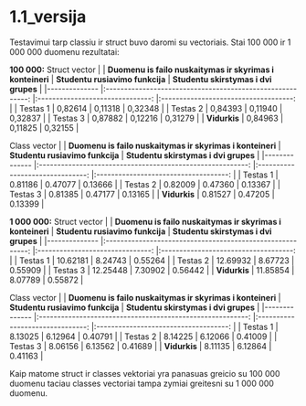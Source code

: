# 1.1_versija

Testavimui tarp classiu ir struct buvo daromi su vectoriais. Stai 100 000 ir 1 000 000 duomenu rezultatai:

**100 000:**
Struct vector
|              	| **Duomenu is failo nuskaitymas ir skyrimas i konteineri** 	| **Studentu rusiavimo funkcija** 	| **Studentu skirstymas i dvi grupes** 	|
|--------------	|:---------------------------------------------------------:	|:-------------------------------:	|:------------------------------------:	|
| Testas 1     	|                                                   0,82614 	|                         0,11318 	|                              0,32348 	|
| Testas 2     	|                                                   0,84393 	|                         0,11940 	|                              0,32837 	|
| Testas 3     	|                                                   0,87882 	|                         0,12216 	|                              0,31279 	|
| **Vidurkis** 	|                                                   0,84963 	|                         0,11825 	|                              0,32155 	|

Class vector
|              	| **Duomenu is failo nuskaitymas ir skyrimas i konteineri** 	| **Studentu rusiavimo funkcija** 	| **Studentu skirstymas i dvi grupes** 	|
|--------------	|:---------------------------------------------------------:	|:-------------------------------:	|:------------------------------------:	|
| Testas 1     	|                                                   0.81186 	|                         0.47077 	|                              0.13666 	|
| Testas 2     	|                                                   0.82009 	|                         0.47360 	|                              0.13367 	|
| Testas 3     	|                                                   0.81385 	|                         0.47177 	|                              0.13165 	|
| **Vidurkis** 	|                                                   0.81527 	|                         0.47205 	|                              0.13399 	|

**1 000 000:**
Struct vector
|              	| **Duomenu is failo nuskaitymas ir skyrimas i konteineri** 	| **Studentu rusiavimo funkcija** 	| **Studentu skirstymas i dvi grupes** 	|
|--------------	|:---------------------------------------------------------:	|:-------------------------------:	|:------------------------------------:	|
| Testas 1     	|                                                   10.62181 	|                         8.24743 	|                              0.55264 	|
| Testas 2     	|                                                   12.69932 	|                         8.67723 	|                              0.55909 	|
| Testas 3     	|                                                   12.25448 	|                         7.30902 	|                              0.56442 	|
| **Vidurkis** 	|                                                   11.85854 	|                         8.07789 	|                              0.55872 	|

Class vector
|              	| **Duomenu is failo nuskaitymas ir skyrimas i konteineri** 	| **Studentu rusiavimo funkcija** 	| **Studentu skirstymas i dvi grupes** 	|
|--------------	|:---------------------------------------------------------:	|:-------------------------------:	|:------------------------------------:	|
| Testas 1     	|                                                   8.13025 	|                         6.12964 	|                              0.40791 	|
| Testas 2     	|                                                   8.14225 	|                         6.12066 	|                              0.41009 	|
| Testas 3     	|                                                   8.06156 	|                         6.13562 	|                              0.41689 	|
| **Vidurkis** 	|                                                   8.11135 	|                         6.12864 	|                              0.41163 	|

Kaip matome struct ir classes vektoriai yra panasuas greicio su 100 000 duomenu taciau classes vectoriai tampa zymiai greitesni su 1 000 000 duomenu.
